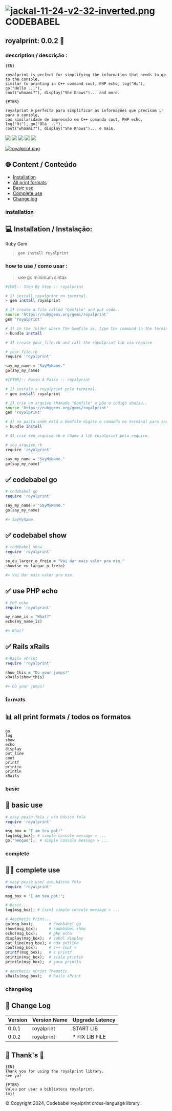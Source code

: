 #  [![jackal-11-24-v2-32-inverted.png](https://i.postimg.cc/wBPhM5Lv/jackal-11-24-v2-32-inverted.png)]()  CODEBABEL

## royalprint: 0.0.2 💎
### description / descrição :
~~~
{EN}

royalprint is perfect for simplifying the information that needs to go to the console,
similar to printing in C++ command cout, PHP echo, log("Hi"), go("Hello ..."),
cout("whoami?"), display("She Knows")... and more.

{PTBR}

royalprint é perfeita para simplificar as informações que precisam ir para o console,
com similaridade de impressão em C++ comando cout, PHP echo, log("Oi"), go("Olá ..."),
cout("whoami?"), display("She Knows")... e mais.
~~~

![](https://img.shields.io/badge/Ruby-3.2.2|%203.2-red)
![](https://img.shields.io/badge/license-MIT-blue)
![](https://img.shields.io/badge/-Linux-grey?logo=linux)
![](https://shields.io/badge/MacOS--9cf?logo=Apple&style=social)
![](https://img.shields.io/badge/Windows-10%20&%2011-blue)

[![royalprint.png](https://i.postimg.cc/HLxCjz9S/royalprint.png)]()

## 🌐 Content / Conteúdo
* [Installation](#installation)
* [All print formats](#formats)
* [Basic use](#basic)
* [Complete use](#complete)
* [Change log](#changelog)

### installation
## 💻 Installation / Instalação:
Ruby Gem
> `gem install royalprint`

### how to use / como usar :
> use go minimum sintax

~~~bash
#{EN}:: Step By Step :: royalprint

# 1) install royalprint on terminal.
> gem install royalprint

# 2) create a file called "Gemfile" and put code..
source 'https://rubygems.org/gems/royalprint'
gem 'royalprint'

# 3) in the folder where the Gemfile is, type the command in the terminal to install it using the bundle install command, generate "Gemfile.lock".
> bundle install

# 4) create your_file.rb and call the royalprint lib via require

# your_file.rb
require 'royalprint'

say_my_name = "SayMyName."
go(say_my_name)
~~~

~~~bash
#{PTBR}:: Passo À Passo :: royalprint

# 1) instale a royalprint pelo terminal.
> gem install royalprint

# 2) crie um arquivo chamado "Gemfile" e põe o codigo abaixo..
source 'https://rubygems.org/gems/royalprint'
gem 'royalprint'

# 3) na pasta onde está o Gemfile digite o comando no terminal para instalação pelo comando bundle install, isso gera o "Gemfile.lock".
> bundle install

# 4) crie seu_arquivo.rb e chame a lib royalprint pelo require.

# seu_arquivo.rb
require 'royalprint'

say_my_name = "SayMyName."
go(say_my_name)`
~~~

## ✅ codebabel go
~~~ruby
# codebabel go
require 'royalprint'

say_my_name = "SayMyName."
go(say_my_name)

#> SayMyName.
~~~

## ✅ codebabel show
~~~ruby
# codebabel show
require 'royalprint'

se_eu_largar_o_freio = "Vai dar mais valor pra mim."
show(se_eu_largar_o_freio)

#> Vai dar mais valor pra mim.
~~~

## ✅ use PHP echo
~~~ruby
# PHP echo
require 'royalprint'

my_name_is = "What?"
echo(my_name_is)

#> What?
~~~

## ✅ Rails xRails
~~~ruby
# Rails xPrint
require 'royalprint'

show_this = "Do your jumps!"
xRails(show_this)

#> Do your jumps!
~~~
### formats
## 📊 all print formats / todos os formatos
~~~
go
log
show
echo
display
put_line
cout
printf
printin
println
xRails
~~~

### basic
## 🔹 basic use
~~~ruby
# easy pease fela / uso básico fela
require 'royalprint'

msg_box = "I am tea pot!"
log(msg_box); # simple console message > ...
go("nengue");  # simple console message > ...
~~~
### complete

## 🔹🔹 complete use
~~~ruby
# easy pease use/ uso básico fela
require 'royalprint'

msg_box = "I am tea pot!";

# basic...
log(msg_box); # [scm] simple console message > ...

# Aesthetic Print...
go(msg_box);       # codebabel go
show(msg_box);     # codebabel show
echo(msg_box);     # php echo
display(msg_box);  # cobol display
put_line(msg_box); # ada putline
cout(msg_box);     # c++ cout <
printf(msg_box);   # c printf
printin(msg_box);  # scala printin
println(msg_box);  # java println

# Aesthetic xPrint Thematic
xRails(msg_box);   # Rails xPrint
~~~
### changelog
## 🚨 Change Log
|Version| Version Name | Upgrade Latency |
|-------|--------------|-----------------|
| 0.0.1 |  royalprint  |    START LIB    |
| 0.0.2 |  royalprint  | * FIX LIB FILE  |

## 💜 Thank's 🧡
~~~
{EN}
Thank you for using the royalprint library.
see ya!

{PTBR}
Valeu por usar a biblioteca royalprint.
tmj!
~~~
© Copyright 2024, Codebabel royalprint cross-language library.